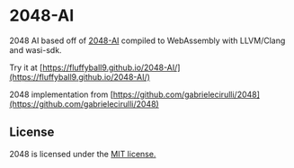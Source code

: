 # 2048-AI

2048 AI based off of [2048-AI](https://github.com/nneonneo/2048-ai) compiled to WebAssembly with LLVM/Clang and wasi-sdk.

Try it at [https://fluffyball9.github.io/2048-AI/](https://fluffyball9.github.io/2048-AI/)

2048 implementation from [https://github.com/gabrielecirulli/2048](https://github.com/gabrielecirulli/2048)

## License
2048 is licensed under the [MIT license.](https://github.com/gabrielecirulli/2048/blob/master/LICENSE.txt)

